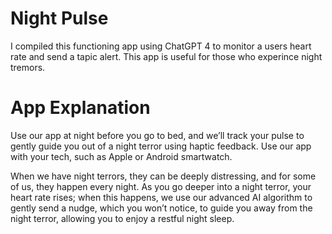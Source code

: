 # Night Pulse
I compiled this functioning app using ChatGPT 4 to monitor a users heart rate and send a tapic alert. This app is useful for those who experince night tremors. 

# App Explanation 
Use our app at night before you go to bed, and we’ll track your pulse to gently guide you out of a night terror using haptic feedback. Use our app with your tech, such as Apple or Android smartwatch.

When we have night terrors, they can be deeply distressing, and for some of us, they happen every night. As you go deeper into a night terror, your heart rate rises; when this happens, we use our advanced AI algorithm to gently send a nudge, which you won’t notice, to guide you away from the night terror, allowing you to enjoy a restful night sleep. 
